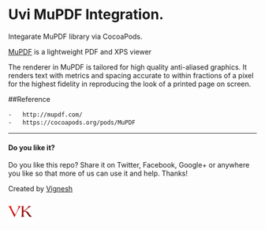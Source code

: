 # Uvi MuPDF Integration.

Integarate MuPDF library via CocoaPods. 


[MuPDF](http://mupdf.com/) is a lightweight PDF and XPS viewer

The renderer in MuPDF is tailored for high quality anti-aliased graphics. It renders text with metrics and spacing accurate to within fractions of a pixel for the highest fidelity in reproducing the look of a printed page on screen.


##Reference

    -   http://mupdf.com/
    -   https://cocoapods.org/pods/MuPDF

___

#### Do you like it?

Do you like this repo? Share it on Twitter, Facebook, Google+ or anywhere you like so that more of us can use it and help. Thanks!

Created by [Vignesh](http://vigneshuvi.github.io/) 

![alt text][logo]

[logo]: https://github.com/vigneshuvi/vigneshuvi.github.io/blob/master/favicon.ico/android-icon-48x48.png
